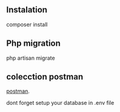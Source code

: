 

## Instalation

composer install

## Php migration

php artisan migrate

## colecction postman
[postman](https://www.postman.com/navigation-geoscientist-12225601/workspace/nulldata/request/16113903-d253ce4c-b6eb-49ab-b6c7-839efbcec29c).

dont forget setup your database in .env file